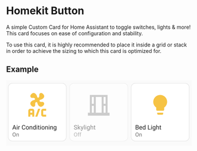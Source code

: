 # Homekit Button

A simple Custom Card for Home Assistant to toggle switches, lights &amp; more!
This card focuses on ease of configuration and stability.

To use this card, it is highly recommended to place it inside a grid or stack in order to achieve the sizing to which this card is optimized for.

## Example

<img width="508" alt="Screenshot 2023-09-03 at 12 47 31" src="examples/01.png">
